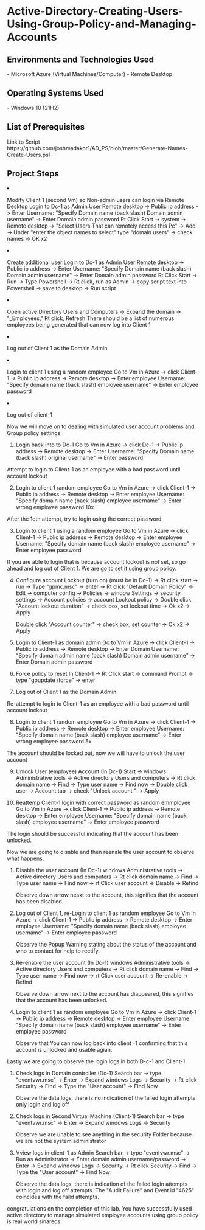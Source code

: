 # Active-Directory-Creating-Users-Using-Group-Policy-and-Managing-Accounts
<h2>Environments and Technologies Used</h2>
- Microsoft Azure (Virtual Machines/Computer)
- Remote Desktop
<h2>Operating Systems Used </h2>
- Windows 10</b> (21H2)
<h2>List of Prerequisites</h2>
Link to Script https://github.com/joshmadakor1/AD_PS/blob/master/Generate-Names-Create-Users.ps1
<h2>Project Steps</h2                

1. Modify Client 1 (second Vm) so Non-admin users can login via Remote Desktop
   Login to Dc-1 as Admin User 
   Remote desktop -> Public ip address -> Enter Username: "Specify Domain name (back slash) Domain admin username" -> Enter Domain admin password
   Rt Click Start -> system -> Remote desktop -> "Select Users That can remotely access this Pc" -> Add -> Under "enter the object names to select" type "domain users" -> check names -> OK x2
2. Create additional user
   Login to Dc-1 as Admin User 
   Remote desktop -> Public ip address -> Enter Username: "Specify Domain name (back slash) Domain admin username" -> Enter Domain admin password
    Rt Click Start -> Run -> Type Powershell -> Rt click, run as Admin -> copy script text into Powershell -> save to desktop -> Run script
3. Open active Directory Users and Computers -> Expand the domain -> "_Employees," Rt click, Refresh
   There should be a list of numerous employees being generated that can now log into Client 1

4. Log out of Client 1 as the Domain Admin

5. Login to client 1 using a random employee
    Go to Vm in Azure -> click Client-1 -> Public ip address -> Remote desktop -> Enter employee Username: "Specify domain name (back slash) employee username" -> Enter employee password

7. Log out of client-1

Now  we will move on to dealing with simulated user account problems and Group policy settings

1. Login back into to Dc-1
   Go to Vm in Azure -> click Dc-1 -> Public ip address -> Remote desktop -> Enter Username: "Specify Domain name (back slash) original username" -> Enter password
   
Attempt to  login to Client-1 as an employee with a bad password until account lockout

2. Login to client 1 random employee
    Go to Vm in Azure -> click Client-1 -> Public ip address -> Remote desktop -> Enter employee Username: "Specify domain name (back slash) employee username" -> Enter wrong  employee password 10x

After the 1oth attempt, try to login using the correct password

3. Login to client 1 using a random employee
    Go to Vm in Azure -> click Client-1 -> Public ip address -> Remote desktop -> Enter employee Username: "Specify domain name (back slash) employee username" -> Enter employee password

If you are able to login that is because account lockout is not set, so go ahead and log out of Client 1. We are go to set it using group policy.

4. Configure account Lockout (turn on)
    (must be in Dc-1) -> Rt click start -> run -> Type  "gpmc.msc" -> enter -> Rt click  "Default Domain Policy" -> Edit -> computer config ->  Policies -> window Settings -> security settings -> Account policies -> account Lockout policy -> Double click "Account lockout duration" -> check box, set 
    lockout time -> Ok x2 -> Apply

     Double click "Account counter" -> check box, set counter -> Ok x2 -> Apply

5. Login to Client-1 as domain admin
    Go to Vm in Azure -> click Client-1 -> Public ip address -> Remote desktop -> Enter Domain Username: "Specify domain admin name (back slash) Domain admin username" -> Enter Domain admin password

6. Force policy to reset
    In Client-1 -> Rt Click start -> command Prompt -> type "gpupdate /force" -> enter

7. Log out of Client 1 as the Domain Admin

Re-attempt to login to Client-1 as an employee with a bad password until account lockout

8. Login to client 1 random employee
    Go to Vm in Azure -> click Client-1 -> Public ip address -> Remote desktop -> Enter employee Username: "Specify domain name (back slash) employee username" -> Enter wrong employee password 5x

The account should be locked out, now we will have to unlock the user account

9. Unlock User (employee) Account (In Dc-1)
    Start -> windows Administrative tools -> Active directory Users and computers -> Rt click domain name -> Find -> Type user name -> Find now -> Double click user -> Account tab -> check "Unlock account " -> Apply

10. Reattemp Client-1 login with correct password as random emmployee
    Go to Vm in Azure -> click Client-1 -> Public ip address -> Remote desktop -> Enter employee Username: "Specify domain name (back slash) employee username" -> Enter employee password
    
The login should be successful indicating that the account has been unlocked. 

Now we are going to disable and then reenale the user account to observe what happens.

1. Disable the user account (In Dc-1)
    windows Administrative tools -> Active directory Users and computers -> Rt click domain name -> Find -> Type user name -> Find now -> rt Click user account -> Disable -> Refind

    Observe down arrow nesxt to the account, this signifies that the account has been disabled.

2. Log out of Client 1, re-Login to client 1 as random employee
    Go to Vm in Azure -> click Client-1 -> Public ip address -> Remote desktop -> Enter employee Username: "Specify domain name (back slash) employee username" -> Enter employee password

    Observe the Popup Warning stating about the status of the account and who to contact for help to rectify.

3. Re-enable the user account (In Dc-1)
    windows Administrative tools -> Active directory Users and computers -> Rt click domain name -> Find -> Type user name -> Find now -> rt Click user account -> Re-enable -> Refind

    Observe down arrow next to the account has diappeared, this signifies that the account has been unlocked.

4. Login to client 1 as random employee
    Go to Vm in Azure -> click Client-1 -> Public ip address -> Remote desktop -> Enter employee Username: "Specify domain name (back slash) employee username" -> Enter employee password

   Observe that You can now log back into client -1 confirming that this account is unlocked and usable agian.

Lastly we are going to observe the login logs in both D-c-1 and Client-1

1. Check logs in Domain controller (Dc-1)
    Search bar -> type "eventvwr.msc" -> Enter -> Expand windows Logs -> Security -> Rt click Security -> Find -> Type the "User account" -> Find Now

    Observe  the data logs, there is no indication of the failed login attempts only login and log off

2. Check logs in Second Virtual Machine (Client-1)
    Search bar -> type "eventvwr.msc" -> Enter -> Expand windows Logs -> Security 

    Observe we are unable to see anything in the security Folder because we  are not the system administrator

3. Vview logs in client-1 as Admin
     Search bar -> type "eventvwr.msc" -> Run as Administrator -> Enter domain admin username/password -> Enter -> Expand windows Logs -> Security -> Rt click Security -> Find -> Type the "User account" -> Find Now

    Observe  the data logs, there is indication of the failed login attempts with login and log off attempts. The "Audit Failure" and Event id "4625" coincides with the faild attempts.


congratulations on the completion of this lab. You have successfully used active directory to manage simulated employee accounts using group policy is real world sinareos.

